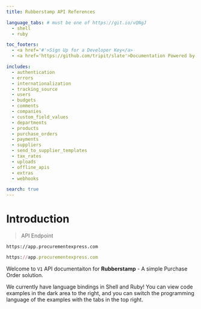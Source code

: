 ```yaml
---
title: Rubberstamp API References

language_tabs: # must be one of https://git.io/vQNgJ
  - shell
  - ruby

toc_footers:
  - <a href='#'>Sign Up for a Developer Key</a>
  - <a href='https://github.com/tripit/slate'>Documentation Powered by Slate</a>

includes:
  - authentication
  - errors
  - internationalization
  - tracking_source
  - users
  - budgets
  - comments
  - companies
  - custom_field_values
  - departments
  - products
  - purchase_orders
  - payments
  - suppliers
  - send_to_supplier_templates
  - tax_rates
  - uploads
  - offline_apis
  - extras
  - webhooks

search: true
---
```


# Introduction

> API Endpoint

```shell
https://app.procurementexpress.com
```

```ruby
https://app.procurementexpress.com
```

Welcome to `V1` API documentaiton for **Rubberstamp** - A simple Purchase Order solution.

We currently have language bindings in Shell and Ruby! You can view code examples in the dark area to the right, and you can switch the programming language of the examples with the tabs in the top right.
